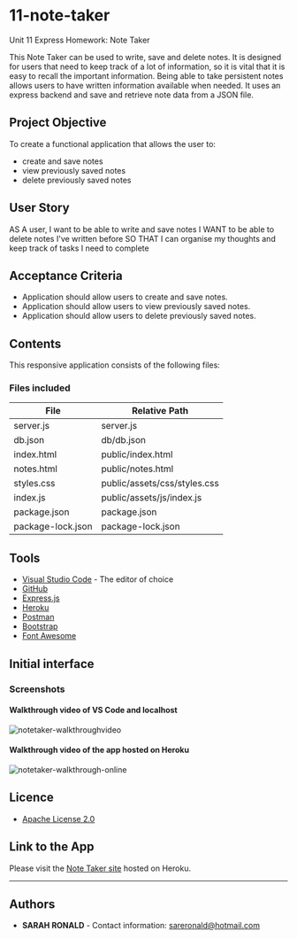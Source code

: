 # 11-note-taker
Unit 11 Express Homework: Note Taker

This Note Taker can be used to write, save and delete notes. It is designed for users that need to keep track of a lot of information, so it is vital that it is easy to recall the important information. Being able to take persistent notes allows users to have written information available when needed. It uses an express backend and save and retrieve note data from a JSON file. 

## Project Objective

To create a functional application that allows the user to:
- create and save notes
- view previously saved notes
- delete previously saved notes

## User Story

AS A user, I want to be able to write and save notes
I WANT to be able to delete notes I've written before
SO THAT I can organise my thoughts and keep track of tasks I need to complete

## Acceptance Criteria

* Application should allow users to create and save notes.
* Application should allow users to view previously saved notes.
* Application should allow users to delete previously saved notes.

## Contents

This responsive application consists of the following files:

### Files included

| File              | Relative Path           |
| ----------------- | ----------------------- |
| server.js | server.js |
| db.json | db/db.json |
| index.html | public/index.html |
| notes.html | public/notes.html |
| styles.css | public/assets/css/styles.css |
| index.js | public/assets/js/index.js |
| package.json | package.json |
| package-lock.json | package-lock.json |

## Tools

- [Visual Studio Code](https://code.visualstudio.com/) - The editor of choice
- [GitHub](https://github.com/)
- [Express.js](https://expressjs.com/)
- [Heroku](https://heroku.com)
- [Postman](https://www.postman.com/)
- [Bootstrap](https://getbootstrap.com/docs/4.5/components/alerts/)
- [Font Awesome](https://getbootstrap.com/docs/4.5/components/alerts/)

## Initial interface

### Screenshots

#### Walkthrough video of VS Code and localhost
![notetaker-walkthroughvideo](https://user-images.githubusercontent.com/67722377/97822289-8187bd80-1d09-11eb-8b82-992f35a75974.gif)

#### Walkthrough video of the app hosted on Heroku
![notetaker-walkthrough-online](https://user-images.githubusercontent.com/67722377/97864548-def92a00-1d5c-11eb-980e-08081a0d5bef.gif)

## Licence
* [Apache License 2.0](http://www.apache.org/licenses/)

## Link to the App

Please visit the <a href="https://guarded-brushlands-08736.herokuapp.com/">Note Taker site</a> hosted on Heroku.<hr>

## Authors

- **SARAH RONALD** -
  Contact information:
  sareronald@hotmail.com


